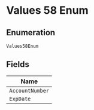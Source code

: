 
# Values 58 Enum

## Enumeration

`Values58Enum`

## Fields

| Name |
|  --- |
| `AccountNumber` |
| `ExpDate` |

